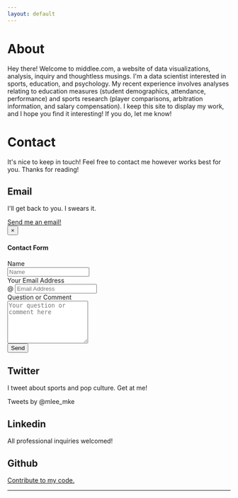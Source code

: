 ```yaml
---
layout: default
---
```

<div class=".col-md-6">
<h1>About</h1>
<p class="text-left">
Hey there! Welcome to middlee.com, a website of data visualizations, analysis, inquiry and thoughtless musings. I'm a data scientist interested in sports, education, and psychology. My recent experience involves analyses relating to education measures (student demographics, attendance, performance) and sports research (player comparisons, arbitration information, and salary compensation). I keep this site to display my work, and I hope you find it interesting! If you do, let me know!</p></div>
<div class=".col-md-6">
<h1>Contact</h1>
<p class="text-left">It's nice to keep in touch! Feel free to contact me however works best for you. Thanks for reading!</p>
<h2>Email</h2>
<p class="text-left">I'll get back to you. I swears it.</p>
<div class="container">
	<a href="#myModal" role="button" class="btn btn-custom" data-toggle="modal">Send me an email!</a>
    	<div id="myModal" class="modal fade" tabindex="-1" role="dialog" aria-labelledby="myModalLabel" aria-hidden="true">
      	  <div class="modal-dialog">
       	  <div class="modal-content">
		<div class="modal-header">
		    <button type="button" class="close" data-dismiss="modal" aria-hidden="true">&times;</button>
		    <h4 class="modal-title">Contact Form</h4>
		</div>
		<div class="modal-body">
			<form class="form-horizontal" name="commentform" method="POST" action="http://formspree.io/mdlee12@gmail.com">
			 <div class="form-group">
				<label class="control-label col-md-4" for="name">Name</label>
				<div class="col-md-6">
				    <input type="text" class="form-control" id="name" name="name" placeholder="Name"/>
				</div>
			    </div>
			    <div class="form-group">
				<label class="control-label col-md-4" for="email">Your Email Address</label>
				<div class="col-md-6 input-group">
				<span class="input-group-addon">@</span>
				    <input type="email" class="form-control" id="email" name="email" placeholder="Email Address"/>
				</div>
			    </div>
			    <div class="form-group">
				<label class="control-label col-md-4" for="comment">Question or Comment</label>
				<div class="col-md-6">
				    <textarea rows="6" class="form-control" id="comments" name="comments" placeholder="Your question or comment here"></textarea>
				</div>
			    </div>
			    <div class="form-group">
				<div class="col-md-6">
				    <button type="submit" value="Submit" class="btn btn-custom pull-right">Send</button>
				</div>
			    </div>
			</form>
        </div><!-- End of Modal body -->
        </div><!-- End of Modal content -->
        </div><!-- End of Modal dialog -->
    </div>
</div>

<h2>Twitter</h2>
<p class="text-left">I tweet about sports and pop culture. Get at me!</p>
<div class="twitter-timeline"  href="https://twitter.com/mlee_mke" data-widget-id="568835700255363072">Tweets by @mlee_mke</a>
	<script>!function(d,s,id){var js,fjs=d.getElementsByTagName(s)[0],p=/^http:/.test(d.location)?'http':'https';if(!d.getElementById(id)){js=d.createElement(s);js.id=id;js.src=p+"://platform.twitter.com/widgets.js";fjs.parentNode.insertBefore(js,fjs);}}(document,"script","twitter-wjs");</script>
</div>
<h2>Linkedin</h2>
<p class="text-left">All professional inquiries welcomed!</p>
<script src="//platform.linkedin.com/in.js" type="text/javascript"></script>
<script type="IN/MemberProfile" data-id="https://www.linkedin.com/in/middlee" data-format="inline" data-related="false"></script>
          
<h2>Github</h2>
<p class="text-left"><a href="https://github.com/mdlee12">Contribute to my code.</a></p>
</div>
<hr>
